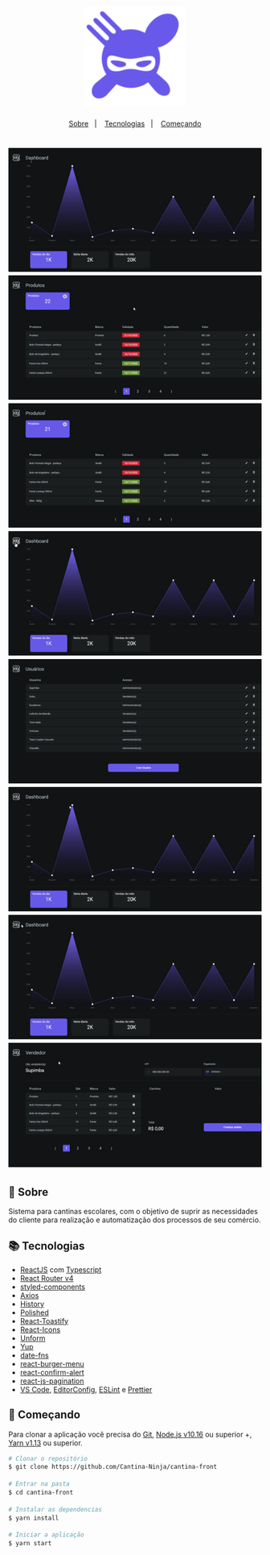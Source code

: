 
<h1 align="center">
    <img alt="CantinaNinja" src="./src/assets/logo.svg" width="200px" />
</h1>

<p align="center">
  <a href="#page_with_curl-sobre">Sobre</a>&nbsp;&nbsp;&nbsp;|&nbsp;&nbsp;&nbsp;
  <a href="#books-tecnologias">Tecnologias</a>&nbsp;&nbsp;&nbsp;|&nbsp;&nbsp;&nbsp;
  <a href="#rocket-começando">Começando</a>
</p>

<h1 align="center">
    <img alt="GoBarber" src="src/assets/acessando_tela_produtos.gif" />
    <img alt="GoBarber" src="src/assets/atualizando_produto.gif" />
    <img alt="GoBarber" src="src/assets/cadastrando_produto.gif" />
    <img alt="GoBarber" src="src/assets/acessando_tela_usuarios.gif" />
    <img alt="GoBarber" src="src/assets/cadastrando_usuario.gif" />
    <img alt="GoBarber" src="src/assets/acessando_tela_vendas.gif" />
    <img alt="GoBarber" src="src/assets/acessando_vendedor.gif" />
    <img alt="GoBarber" src="src/assets/realizando_venda.gif" />
</h1>

## :page_with_curl: Sobre
Sistema para cantinas escolares, com o objetivo de suprir as necessidades do cliente para realização e automatização dos processos de seu comércio.

## :books: Tecnologias
-  [ReactJS](https://reactjs.org/) com [Typescript](https://www.typescriptlang.org/)
-  [React Router v4](https://github.com/ReactTraining/react-router)
-  [styled-components](https://www.styled-components.com/)
-  [Axios](https://github.com/axios/axios)
-  [History](https://www.npmjs.com/package/history)
-  [Polished](https://polished.js.org/)
-  [React-Toastify](https://fkhadra.github.io/react-toastify/)
-  [React-Icons](http://react-icons.github.io/react-icons/)
-  [Unform](https://github.com/Rocketseat/unform)
-  [Yup](https://www.npmjs.com/package/yup)
-  [date-fns](https://date-fns.org/)
-  [react-burger-menu](https://github.com/negomi/react-burger-menu)
-  [react-confirm-alert](https://www.npmjs.com/package/react-confirm-alert)
-  [react-js-pagination](https://www.npmjs.com/package/react-js-pagination)
-  [VS Code](https://code.visualstudio.com/), [EditorConfig](https://marketplace.visualstudio.com/items?itemName=EditorConfig.EditorConfig), [ESLint](https://marketplace.visualstudio.com/items?itemName=dbaeumer.vscode-eslint) e [Prettier](https://marketplace.visualstudio.com/items?itemName=esbenp.prettier-vscode)


## :rocket: Começando
Para clonar a aplicação você precisa do [Git](https://git-scm.com), [Node.js v10.16](https://nodejs.org/en/) ou superior +, [Yarn v1.13](https://yarnpkg.com/) ou superior.

```bash
# Clonar o repositório
$ git clone https://github.com/Cantina-Ninja/cantina-front

# Entrar na pasta
$ cd cantina-front

# Instalar as dependencias
$ yarn install

# Iniciar a aplicação
$ yarn start
```
